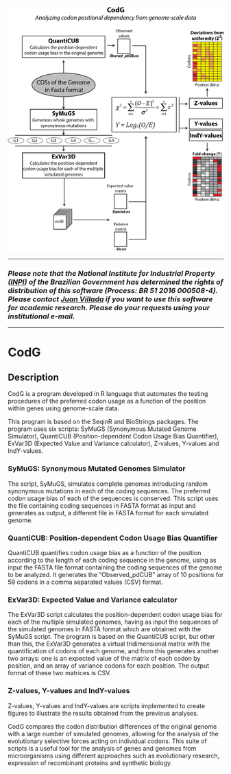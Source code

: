 

![CodG Schema](/Images/CodG.png)

____



### _Please note that the National Institute for Industrial Property ([INPI](http://www.inpi.gov.br/)) of the Brazilian Government has determined the rights of distribution of this software (Process: BR 51 2016 000508-4). Please contact [Juan Villada](mailto:juan.arteaga@ufv.br) if you want to use this software for academic research. Please do your requests using your institutional e-mail._

____

# CodG

## Description
CodG is a program developed in R language that automates the testing procedures of the preferred codon usage as a function of the position within genes using genome-scale data. 

This program is based on the SeqinR and BioStrings packages. The program uses six scripts: SyMuGS (Synonymous Mutated Genome Simulator), QuantiCUB (Position-dependent Codon Usage Bias Quantifier), ExVar3D (Expected Value and Variance calculator), Z-values, Y-values and IndY-values.

### SyMuGS: Synonymous Mutated Genomes Simulator
The script, SyMuGS, simulates complete genomes introducing random synonymous mutations in each of the coding sequences. The preferred codon usage bias of each of the sequences is conserved. This script uses the file containing coding sequences in FASTA format as input and generates as output, a different file in FASTA format for each simulated genome.

### QuantiCUB: Position-dependent Codon Usage Bias Quantifier
QuantiCUB quantifies codon usage bias as a function of the position according to the length of each coding sequence in the genome, using as input the FASTA file format containing the coding sequences of the genome to be analyzed. It generates the “Observed_pdCUB” array of 10 positions for 59 codons in a comma separated values ​​(CSV) format.

### ExVar3D: Expected Value and Variance calculator
The ExVar3D script calculates the position-dependent codon usage bias for each of the multiple simulated genomes, having as input the sequences of the simulated genomes in FASTA format which are obtained with the SyMuGS script. The program is based on the QuantiCUB script, but other than this, the ExVar3D generates a virtual tridimensional matrix with the quantification of codons of each genome, and from this generates another two arrays: one is an expected value of the matrix of each codon by position, and an array of variance codons for each position. The output format of these two matrices is CSV.

### Z-values, Y-values and IndY-values
Z-values, Y-values and IndY-values are scripts implemented to create figures to illustrate the results obtained from the  previous analyses.

CodG compares the codon distribution differences of the original genome with a large number of simulated genomes, allowing for the analysis of the evolutionary selective forces acting on individual codons. This suite of scripts is a useful tool for the analysis of genes and genomes from microorganisms using different approaches such as evolutionary research, expression of recombinant proteins and synthetic biology.
